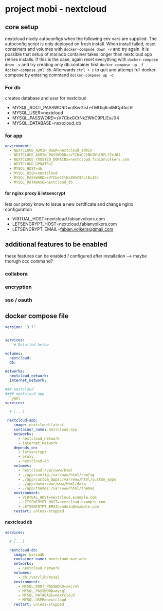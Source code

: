 # project mobi - nextcloud

## core setup
nextcloud nicely autoconfigs when the following env vars are supplied. The autoconfig script is only deployed on fresh install. When install failed, reset containers and volumes with `docker-compose down -v` and try again. It is possible that setup of mariadb container takes longer than nextcloud app retries installs. If this is the case, again reset everything with `docker-compose down -v` and try creating only db container first `docker-compose up -f docker-compose.yml db`. Afterwards `ctrl + c` to quit and attempt full docker-compose by entering command `docker-compose up -d`


### For db
creates database and user for nextcloud
- MYSQL_ROOT_PASSWORD=ofKwGisLeTMU5j6mIMCpGoL9
- MYSQL_USER=nextcloud
- MYSQL_PASSWORD=sV7CbxGCtNkZWhC9PLlExJ04
- MYSQL_DATABASE=nextcloud_db

### for app
```yaml
environment:
  - NEXTCLOUD_ADMIN_USER=nextcloud_admin
  - NEXTCLOUD_ADMIN_PASSWORD=sV7CbxGCtNkZWhC9PLlExJ04
  - NEXTCLOUD_TRUSTED_DOMAINS=nextcloud.fabianvolkers.com
  - NEXTCLOUD_UPDATE=1
  - MYSQL_HOST=db
  - MYSQL_USER=nextcloud
  - MYSQL_PASSWORD=sV7CbxGCtNkZWhC9PLlExJ04
  - MYSQL_DATABASE=nextcloud_db 
```
#### for nginx proxy & letsencrypt
lets our proxy know to issue a new certificate and change nginx configuration
- VIRTUAL_HOST=nextcloud.fabianvolkers.com
- LETSENCRYPT_HOST=nextcloud.fabianvolkers.com
- LETSENCRYPT_EMAIL=fabian.volkers@gmail.com

## additional features to be enabled
these features can be enabled / configured after installation --> maybe thorugh occ command?
### collabora
### encryption
### sso / oauth


## docker compose file
```yaml
version: '3.7'  


services:
    # Detailed below

volumes:
  nextcloud:
  db:

networks:
  nextcloud_network:
  internet_network:

### nextcloud
#### nextcloud app
```yaml
services:

  # [...]

 nextcloud-app:
    image: nextcloud:latest
    container_name: nextcloud-app
    networks:
      - nextcloud_network
      - internet_network
    depends_on:
      - letsencrypt
      - proxy
      - nextcloud-db
    volumes:
      - nextcloud:/var/www/html
      - ./app/config:/var/www/html/config
      - ./app/custom_apps:/var/www/html/custom_apps
      - ./app/data:/var/www/html/data
      - ./app/themes:/var/www/html/themes
    environment:
      - VIRTUAL_HOST=nextcloud.example.com
      - LETSENCRYPT_HOST=nextcloud.example.com
      - LETSENCRYPT_EMAIL=admin@example.com
    restart: unless-stopped
```
#### nextcloud db
```yaml
services:

  # [...]

  nextcloud-db:
    image: mariadb
    container_name: nextcloud-mariadb
    networks:
      - nextcloud_network
    volumes:
      - db:/var/lib/mysql
    environment:
      - MYSQL_ROOT_PASSWORD=secret
      - MYSQL_PASSWORD=mysql
      - MYSQL_DATABASE=nextcloud
      - MYSQL_USER=nextcloud
    restart: unless-stopped
```





 


